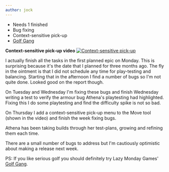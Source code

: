 ```yaml
---
author: jock
---
```

* Needs 1 finished
* Bug fixing
* Context-sensitive pick-up
* [Golf Gang](https://store.steampowered.com/app/1151050/Golf_Gang/)

**Context-sensitive pick-up video**
[![Context-sensitive pick-up](http://img.youtube.com/vi/8lbmxOrjn04/0.jpg)](https://youtu.be/8lbmxOrjn04)

I actually finish all the tasks in the first planned epic on Monday. This is surprising because it's the date that I planned for three months ago. The fly in the ointment is that I did not schedule any time for play-testing and balancing. Starting that in the afternoon I find a number of bugs so I'm not quite done. Looked good on the report though.

On Tuesday and Wednesday I'm fixing these bugs and finish Wednesday writing a test to verify the armour bug Athena's playtesting had highlighted. Fixing this I do some playtesting and find the difficulty spike is not so bad.

On Thursday I add a context-sensitive pick-up menu to the Move tool (shown in the video) and finish the week fixing bugs.

Athena has been taking builds through her test-plans, growing and refining them each time. 

There are a small number of bugs to address but I'm cautiously optimistic about making a release next week.

PS: If you like serious golf you should definitely try Lazy Monday Games' [Golf Gang](https://store.steampowered.com/app/1151050/Golf_Gang/).
